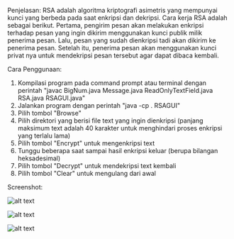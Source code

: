Penjelasan:
RSA adalah algoritma kriptografi asimetris yang mempunyai kunci yang berbeda pada saat enkripsi dan dekripsi. Cara kerja RSA adalah sebagai berikut. Pertama, pengirim pesan akan melakukan enkripsi terhadap pesan yang ingin dikirim menggunakan kunci publik milik penerima pesan. Lalu, pesan yang sudah dienkripsi tadi akan dikirim ke penerima pesan. Setelah itu, penerima pesan akan menggunakan kunci privat nya untuk mendekripsi pesan tersebut agar dapat dibaca kembali.

Cara Penggunaan:
1. Kompilasi program pada command prompt atau terminal dengan perintah "javac BigNum.java Message.java ReadOnlyTextField.java RSA.java RSAGUI.java"
2. Jalankan program dengan perintah "java -cp . RSAGUI"
3. Pilih tombol "Browse"
4. Pilih direktori yang berisi file text yang ingin dienkripsi (panjang maksimum text adalah 40 karakter untuk menghindari proses enkripsi yang terlalu lama)
5. Pilih tombol "Encrypt" untuk mengenkripsi text
6. Tunggu beberapa saat sampai hasil enkripsi keluar (berupa bilangan heksadesimal)
7. Pilih tombol "Decrypt" untuk mendekripsi text kembali
8. Pilih tombol "Clear" untuk mengulang dari awal

Screenshot:

![alt text](/Screenshot/screenshot1.png?raw=true "Screenshot 1")

![alt text](/Screenshot/screenshot2.png?raw=true "Screenshot 2")

![alt text](/Screenshot/screenshot3.png?raw=true "Screenshot 3")
